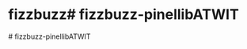 # fizzbuzz#   f i z z b u z z - p i n e l l i b A T W I T  
 #   f i z z b u z z - p i n e l l i b A T W I T  
 